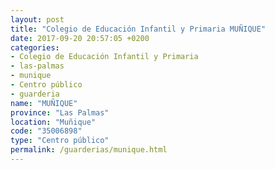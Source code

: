 ```yaml
---
layout: post
title: "Colegio de Educación Infantil y Primaria MUÑIQUE"
date: 2017-09-20 20:57:05 +0200
categories:
- Colegio de Educación Infantil y Primaria
- las-palmas
- munique
- Centro público
- guarderia
name: "MUÑIQUE"
province: "Las Palmas"
location: "Muñique"
code: "35006898"
type: "Centro público"
permalink: /guarderias/munique.html
---
```

